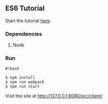 ## ES6 Tutorial

Start the tutorial [here](http://ccoenraets.github.io/es6-tutorial).

### Dependencies ###

1. Node

### Run ###

```
#!bash

$ npm install
$ npm run webpack
$ npm run start

```

Visit the site at http://127.0.0.1:8080/src/client/
